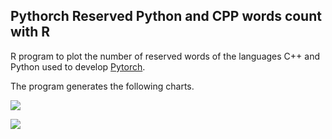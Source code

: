 ## Pythorch Reserved Python and CPP words count with R

R program to plot the number of reserved words of the languages C++ and Python used to develop [Pytorch](https://github.com/pytorch/pytorch).

The program generates the following charts.

![](https://github.com/IsaiasPachecoIPN/LanguajeRWordCount/blob/main/images/cpp_words_count.png)

![](https://github.com/IsaiasPachecoIPN/LanguajeRWordCount/blob/main/images/python_words_count.png)
